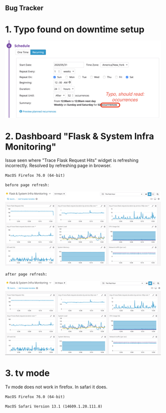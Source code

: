 ## Bug Tracker

# 1. Typo found on downtime setup

![IMG 01](/images/bug-001-downtime-setup-typo.png)

# 2. Dashboard "Flask & System Infra Monitoring"

Issue seen where "Trace Flask Request Hits" widget is refreshing incorrectly.  Resolved by refreshing page in browser.  

`MacOS Firefox 76.0 (64-bit)`

`before page refresh:`

![IMG 02](/images/bug-002-widget-trace-flask-rqst-hits-updating-incorrectly.png)

`after page refresh:`


![IMG 03](/images/bug-002-widget-trace-flask-rqst-hits-refresh-fixes-it.png)

# 3. tv mode 

Tv mode does not work in firefox. In safari it does.

`MacOS Firefox 76.0 (64-bit)`

`MacOS Safari Version 13.1 (14609.1.20.111.8)`
